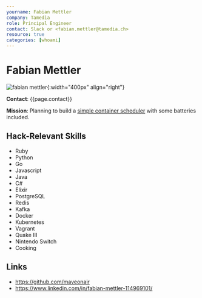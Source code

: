 ```yaml
---
yourname: Fabian Mettler
company: Tamedia
role: Principal Engineer
contact: Slack or <fabian.mettler@tamedia.ch>
resource: true
categories: [whoami]
---
```


Fabian Mettler
============

![fabian mettler](/tamedia-hackdays/whoami/pics/fabianmettler.png "Fabian Mettler"){:width="400px" align="right"}

**Contact**: {{page.contact}}

**Mission**: Planning to build a [simple container scheduler](/tamedia-hackdays/hacks/marina) with some batteries included.

Hack-Relevant Skills
--------------------

- Ruby
- Python
- Go
- Javascript
- Java
- C#
- Elixir
- PostgreSQL
- Redis
- Kafka
- Docker
- Kubernetes
- Vagrant
- Quake III
- Nintendo Switch
- Cooking

Links
-----
- <https://github.com/maveonair>
- <https://www.linkedin.com/in/fabian-mettler-114969101/>

